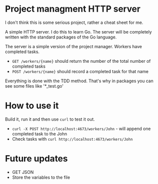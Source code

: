# Project managment HTTP server

I don't think this is some serious project, rather a cheat sheet for me.

A simple HTTP server. I do this to learn Go. The server will be completely written with the standard packages of the Go language.

The server is a simple version of the project manager. Workers have completed tasks.
-   `GET /workers/{name}` should return the number of the total number of completed tasks
-   `POST /workers/{name}` should record a completed task for that name

Everything is done with the TDD method. That's why in packages you can see some files like '*_test.go'

# How to use it
Build it, run it and then use `curl` to test it out.
- `curl -X POST http://localhost:4673/workers/John` - will append one completed task to the John
- Check tasks with `curl http://localhost:4673/workers/John` 

# Future updates
- GET JSON
- Store the variables to the file
